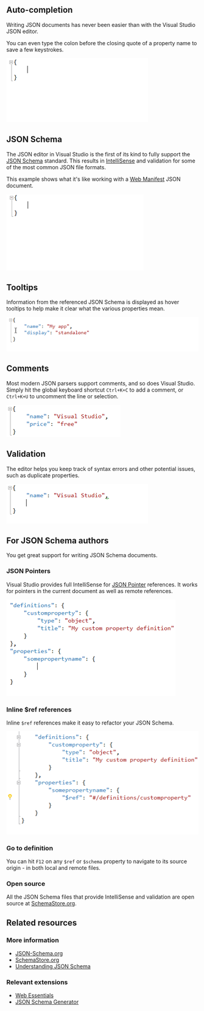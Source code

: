 <properties
			pageTitle="JSON"
			description="The JSON editor in Visual Studio is the first of its kind to fully support JSON Schema."
			slug="json"
			keywords="json, jsonp, javascript object notation"
/>

## Auto-completion
Writing JSON documents has never been easier than with the Visual Studio JSON editor.

You can even type the colon before the closing quote of a property name to save a few keystrokes.

![Basic JSON auto-completion](_assets/json-basic-auto-completion.gif)

## JSON Schema
The JSON editor in Visual Studio is the first of its kind to fully support the [JSON Schema](http://json-schema.org) standard. This results in [IntelliSense](https://msdn.microsoft.com/library/hcw1s69b.aspx) and validation for some of the most common JSON file formats.

This example shows what it's like working with a 
[Web Manifest](http://www.w3.org/TR/appmanifest/) JSON document.

![JSON Schema based Intellisense](_assets/json-schema-intellisense.gif)

## Tooltips
Information from the referenced JSON Schema is displayed as hover tooltips to help make it clear what the various properties mean.

![JSON tootips](_assets/json-tooltips.gif)

## Comments
Most modern JSON parsers support comments, and so does Visual Studio. Simply hit the global keyboard shortcut `Ctrl+K+C` to add a comment, or `Ctrl+K+U` to uncomment the line or selection.

![JSON comments](_assets/json-comments.gif)

## Validation
The editor helps you keep track of syntax errors and other potential issues, such as duplicate properties.

![JSON validation](_assets/json-validation.gif)

## For JSON Schema authors
You get great support for writing JSON Schema documents.

### JSON Pointers
Visual Studio provides full IntelliSense for [JSON Pointer](http://tools.ietf.org/html/rfc6901) references. It works for pointers in the current document as well as remote references.

![JSON Pointers](_assets/json-pointer.gif)

### Inline $ref references
Inline `$ref` references make it easy to refactor your JSON Schema.

![JSON inline references](_assets/json-inline-reference.gif)

### Go to definition
You can hit `F12` on any `$ref` or `$schema` property to navigate
to its source origin - in both local and remote files.

### Open source
All the JSON Schema files that provide IntelliSense and validation are open source at [SchemaStore.org](http://schemastore.org).

<aside role="complementary">

## Related resources

<section>

### More information

- [JSON-Schema.org](http://json-schema.org)
- [SchemaStore.org](http://schemastore.org)
- [Understanding JSON Schema](http://spacetelescope.github.io/understanding-json-schema/)
</section>

<section>

### Relevant extensions

- [Web Essentials](https://visualstudiogallery.msdn.microsoft.com/ee6e6d8c-c837-41fb-886a-6b50ae2d06a2)
- [JSON Schema Generator](https://visualstudiogallery.msdn.microsoft.com/b4515ef8-a518-41ca-b48c-bb1fd4e6faf7)
</section>

</aside>